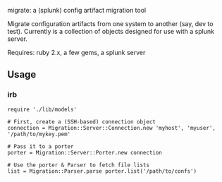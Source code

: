 migrate: a (splunk) config artifact migration tool

Migrate configuration artifacts from one system to another (say, dev to test). Currently is a collection of objects designed for use with a splunk server.

Requires: ruby 2.x, a few gems, a splunk server

Usage
-----

### irb
``` shell
require './lib/models'

# First, create a (SSH-based) connection object
connection = Migration::Server::Connection.new 'myhost', 'myuser', '/path/to/mykey.pem'

# Pass it to a porter
porter = Migration::Server::Porter.new connection

# Use the porter & Parser to fetch file lists
list = Migration::Parser.parse porter.list('/path/to/confs')

